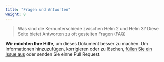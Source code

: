 ```yaml
---
title: "Fragen und Antworten"
weight: 8
---
```


> Was sind die Kernunterschiede zwischen Helm 2 und Helm 3?
> Diese Seite bietet Antworten zu oft gestelten Fragen (FAQ)

**Wir möchten Ihre Hilfe**, um dieses Dokument besser zu machen. Um Informationen
hinzuzufügen, korrigieren oder zu löschen, [füllen Sie ein Issue aus](https://github.com/helm/helm-www/issues)
oder senden Sie einne Pull Request.

